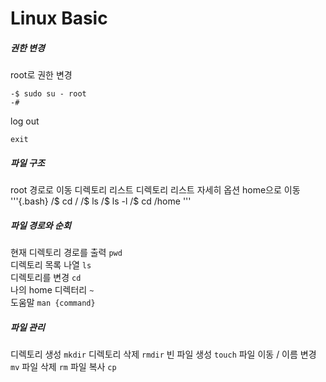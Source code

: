 # Linux Basic
##### 권한 변경
root로 권한 변경
```{.bash}
-$ sudo su - root
-#
```  
log out
```{.bash}
exit
```
##### 파일 구조
root 경로로 이동
디렉토리 리스트
디렉토리 리스트 자세히 옵션
home으로 이동
'''{.bash}
/$ cd /
/$ ls
/$ ls -l
/$ cd /home
'''

##### 파일 경로와 순회
현재 디렉토리 경로를 출력 `pwd`  
디렉토리 목록 나열 `ls`  
디렉토리를 변경 `cd`  
나의 home 디렉터리 `~`  
도움말 `man {command}`

##### 파일 관리
디렉토리 생성 `mkdir`
디렉토리 삭제 `rmdir`
빈 파일 생성 `touch`
파일 이동 / 이름 변경 `mv`
파일 삭제 `rm`
파일 복사 `cp`

